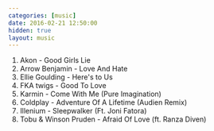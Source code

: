```yaml
---
categories: [music]
date: 2016-02-21 12:50:00
hidden: true
layout: music
---
```


1. Akon - Good Girls Lie
2. Arrow Benjamin - Love And Hate
3. Ellie Goulding - Here's to Us
4. FKA twigs - Good To Love
5. Karmin - Come With Me (Pure Imagination)
6. Coldplay - Adventure Of A Lifetime (Audien Remix)
7. Illenium - Sleepwalker (Ft. Joni Fatora)
8. Tobu & Winson Pruden - Afraid Of Love (ft. Ranza Diven)
